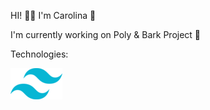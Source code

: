 HI! 👋🏻 I'm Carolina 🤠

I'm currently working on Poly & Bark Project 💛 

Technologies:

![Tailwindcss](tailwindcss.png)
<!---
carolinaegithub/carolinaegithub is a ✨ special ✨ repository because its `README.md` (this file) appears on your GitHub profile.
You can click the Preview link to take a look at your changes.
--->
